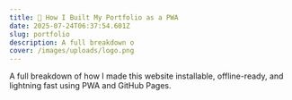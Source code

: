 ```yaml
---
title: 🚀 How I Built My Portfolio as a PWA
date: 2025-07-24T06:37:54.601Z
slug: portfolio
description: A full breakdown o
cover: /images/uploads/logo.png
---
```

A full breakdown of how I made this website installable, offline-ready, and lightning fast using PWA and GitHub Pages.